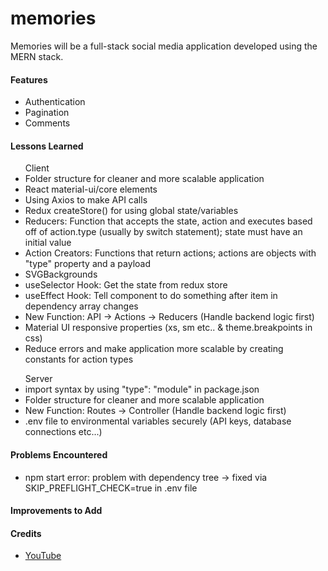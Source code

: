 # memories
Memories will be a full-stack social media application developed using the MERN stack.

<h4>Features</h4>
  <ul>
    <li>Authentication
    <li>Pagination
    <li>Comments
  </ul>

<h4>Lessons Learned</h4>
  <ul> Client
    <li>Folder structure for cleaner and more scalable application
    <li>React material-ui/core elements
    <li>Using Axios to make API calls
    <li>Redux createStore() for using global state/variables
    <li>Reducers: Function that accepts the state, action and executes based off of action.type (usually by switch statement); state must have an initial value
    <li>Action Creators: Functions that return actions; actions are objects with "type" property and a payload
    <li>SVGBackgrounds
    <li>useSelector Hook: Get the state from redux store
    <li>useEffect Hook: Tell component to do something after item in dependency array changes
    <li>New Function: API -> Actions -> Reducers (Handle backend logic first)
    <li>Material UI responsive properties (xs, sm etc.. & theme.breakpoints in css)
    <li>Reduce errors and make application more scalable by creating constants for action types
  </ul>
  <ul> Server
    <li>import syntax by using "type": "module" in package.json
    <li>Folder structure for cleaner and more scalable application
    <li>New Function: Routes -> Controller (Handle backend logic first)
    <li>.env file to environmental variables securely (API keys, database connections etc...)
  </ul>
  
<h4>Problems Encountered</h4>
  <ul>
    <li> npm start error: problem with dependency tree -> fixed via SKIP_PREFLIGHT_CHECK=true in .env file
  </ul>

<h4>Improvements to Add</h4>
  <ul>
  </ul>

<h4>Credits</h4>
  <ul>
    <li><a href="https://www.youtube.com/watch?v=VsUzmlZfYNg&t=828s">YouTube</a>
  </ul>
